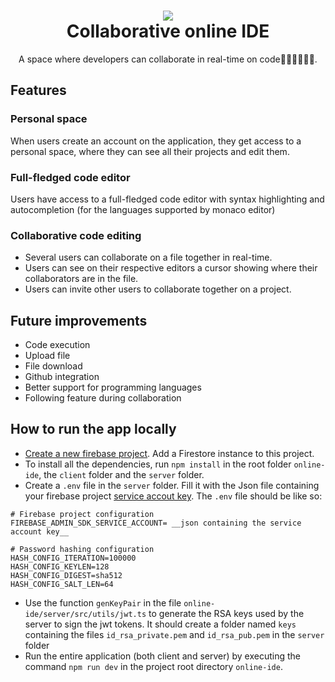 <h1 align="center">
  <img src="https://i.imgur.com/gNNuQK3.png"/><br/>
  Collaborative online IDE
</h1>
<p align="center"> A space where developers can collaborate in real-time on code👨🏾‍💻👩🏾‍💻. <br/> </p>

## Features

### Personal space

When users create an account on the application, they get access to a personal space, where they can see all their projects and edit them.

### Full-fledged code editor

Users have access to a full-fledged code editor with syntax highlighting and autocompletion (for the languages supported by monaco editor)

### Collaborative code editing

- Several users can collaborate on a file together in real-time.
- Users can see on their respective editors a cursor showing where their collaborators are in the file.
- Users can invite other users to collaborate together on a project.

## Future improvements

- Code execution
- Upload file
- File download
- Github integration
- Better support for programming languages
- Following feature during collaboration

## How to run the app locally
- [Create a new firebase project](https://codinglatte.com/posts/how-to/how-to-create-a-firebase-project/). Add a Firestore instance to this project. 
- To install all the dependencies, run `npm install` in the root folder `online-ide`, the `client` folder and the `server` folder. 
- Create a `.env` file in the `server` folder. Fill it with the Json file containing your firebase project [service accout key](https://firebase.google.com/docs/admin/setup#initialize-sdk). The `.env` file should be like so: 
```
# Firebase project configuration
FIREBASE_ADMIN_SDK_SERVICE_ACCOUNT= __json containing the service account key__

# Password hashing configuration
HASH_CONFIG_ITERATION=100000
HASH_CONFIG_KEYLEN=128
HASH_CONFIG_DIGEST=sha512
HASH_CONFIG_SALT_LEN=64
```
- Use the function `genKeyPair` in the file `online-ide/server/src/utils/jwt.ts` to generate the RSA keys used by the server to sign the jwt tokens. It should create a folder named `keys` containing the files `id_rsa_private.pem` and `id_rsa_pub.pem` in the `server` folder 
- Run the entire application (both client and server) by executing the command `npm run dev` in the project root directory `online-ide`.

